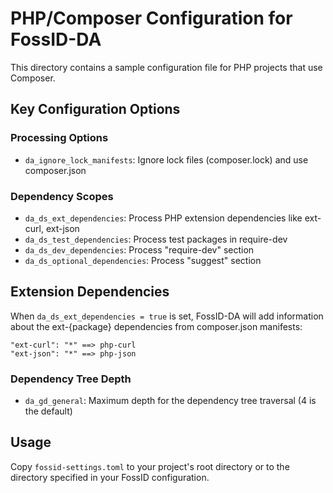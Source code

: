 # PHP/Composer Configuration for FossID-DA

This directory contains a sample configuration file for PHP projects that use Composer.

## Key Configuration Options

### Processing Options
- `da_ignore_lock_manifests`: Ignore lock files (composer.lock) and use composer.json

### Dependency Scopes
- `da_ds_ext_dependencies`: Process PHP extension dependencies like ext-curl, ext-json
- `da_ds_test_dependencies`: Process test packages in require-dev
- `da_ds_dev_dependencies`: Process "require-dev" section
- `da_ds_optional_dependencies`: Process "suggest" section

## Extension Dependencies
When `da_ds_ext_dependencies = true` is set, FossID-DA will add information about the ext-{package} dependencies from composer.json manifests:

```
"ext-curl": "*" ==> php-curl  
"ext-json": "*" ==> php-json
```

### Dependency Tree Depth
- `da_gd_general`: Maximum depth for the dependency tree traversal (4 is the default)

## Usage
Copy `fossid-settings.toml` to your project's root directory or to the directory specified in your FossID configuration. 